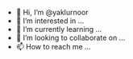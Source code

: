 - 👋 Hi, I’m @yaklurnoor
- 👀 I’m interested in ...
- 🌱 I’m currently learning ...
- 💞️ I’m looking to collaborate on ...
- 📫 How to reach me ...

<!---
yaklurnoor/yaklurnoor is a ✨ special ✨ repository because its `README.md` (this file) appears on your GitHub profile.
You can click the Preview link to take a look at your changes.
--->
